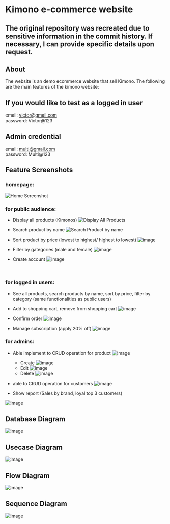 # Kimono e-commerce website

##  The original repository was recreated due to sensitive information in the commit history. If necessary, I can provide specific details upon request.

## About

The website is an demo ecommerce website that sell Kimono. The following are the main
features of the kimono website:

## If you would like to test as a logged in user
email: victor@gmail.com <br/>
password: Victor@123

## Admin credential
email: multi@gmail.com <br/>
password: Multi@123

## Feature Screenshots
### homepage:
![Home Screenshot](ma-kimono/wwwroot/home.jpg)


### for public audience: 
- Display all products (Kimonos)
![Display All Products](ma-kimono/wwwroot/DisplayAll.jpg)
- Search product by name
![Search Product by name](ma-kimono/wwwroot/SearchProductByName.jpg)



- Sort product by price (lowest to highest/ highest to lowest)
![image](ma-kimono/wwwroot/SortProductByPrice.jpg)

- Filter by gategories (male and female)
![image](ma-kimono/wwwroot/FilterByCate.jpg)

- Create account
![image](ma-kimono/wwwroot/CreateAccount.jpg)



<br/>


### for logged in users: 
- See all products, search products by name, sort by price, filter by category (same functionalities as public users)
- Add to shopping cart, remove from shopping cart
![image](ma-kimono/wwwroot/ShoppingCart.jpg)


- Confirm order
![image](ma-kimono/wwwroot/OrderConfrim.jpg)

- Manage subscription (apply 20% off)
![image](ma-kimono/wwwroot/ManageSubs.jpg)


### for admins:
- Able implement to CRUD operation for product
  ![image](ma-kimono/wwwroot/ProductCRUD.jpg)
   -  Create 
  ![image](ma-kimono/wwwroot/CreatePro.jpg)
   -  Edit
  ![image](ma-kimono/wwwroot/EditPro.jpg)
   - Delete
  ![image](ma-kimono/wwwroot/DeletePro.jpg)
  



- able to CRUD operation for customers
![image](ma-kimono/wwwroot/CustomerCRUD.jpg)

- Show report (Sales by brand, loyal top 3 customers)

![image](ma-kimono/wwwroot/Reports.jpg)



## Database Diagram
![image](ma-kimono/wwwroot/Database.jpg)

## Usecase Diagram
![image](ma-kimono/wwwroot/UseCase.jpg)

## Flow Diagram
![image](ma-kimono/wwwroot/Flow.jpg)


## Sequence Diagram
![image](ma-kimono/wwwroot/Sequence.jpg)




